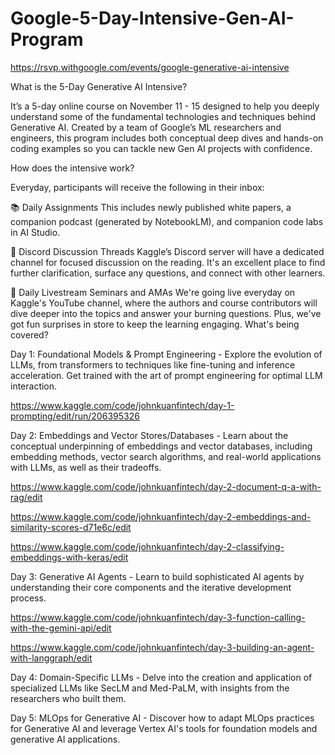 # Google-5-Day-Intensive-Gen-AI-Program

https://rsvp.withgoogle.com/events/google-generative-ai-intensive

What is the 5-Day Generative AI Intensive?

It’s a 5-day online course on November 11 - 15 designed to help you deeply understand some of the fundamental technologies and techniques behind Generative AI. Created by a team of Google’s ML researchers and engineers, this program includes both conceptual deep dives and hands-on coding examples so you can tackle new Gen AI projects with confidence.

How does the intensive work?

Everyday, participants will receive the following in their inbox:

📚 Daily Assignments
This includes newly published white papers, a companion podcast (generated by NotebookLM), and companion code labs in AI Studio.

💬 Discord Discussion Threads
Kaggle’s Discord server will have a dedicated channel for focused discussion on the reading. It's an excellent place to find further clarification, surface any questions, and connect with other learners.

🎥 Daily Livestream Seminars and AMAs
We're going live everyday on Kaggle's YouTube channel, where the authors and course contributors will dive deeper into the topics and answer your burning questions. Plus, we've got fun surprises in store to keep the learning engaging.
What's being covered?

Day 1: Foundational Models & Prompt Engineering - Explore the evolution of LLMs, from transformers to techniques like fine-tuning and inference acceleration. Get trained with the art of prompt engineering for optimal LLM interaction.

https://www.kaggle.com/code/johnkuanfintech/day-1-prompting/edit/run/206395326

Day 2: Embeddings and Vector Stores/Databases - Learn about the conceptual underpinning of embeddings and vector databases, including embedding methods, vector search algorithms, and real-world applications with LLMs, as well as their tradeoffs.

https://www.kaggle.com/code/johnkuanfintech/day-2-document-q-a-with-rag/edit

https://www.kaggle.com/code/johnkuanfintech/day-2-embeddings-and-similarity-scores-d71e6c/edit

https://www.kaggle.com/code/johnkuanfintech/day-2-classifying-embeddings-with-keras/edit

Day 3: Generative AI Agents - Learn to build sophisticated AI agents by understanding their core components and the iterative development process.

https://www.kaggle.com/code/johnkuanfintech/day-3-function-calling-with-the-gemini-api/edit

https://www.kaggle.com/code/johnkuanfintech/day-3-building-an-agent-with-langgraph/edit

Day 4: Domain-Specific LLMs - Delve into the creation and application of specialized LLMs like SecLM and Med-PaLM, with insights from the researchers who built them.

Day 5: MLOps for Generative AI - Discover how to adapt MLOps practices for Generative AI and leverage Vertex AI's tools for foundation models and generative AI applications.
